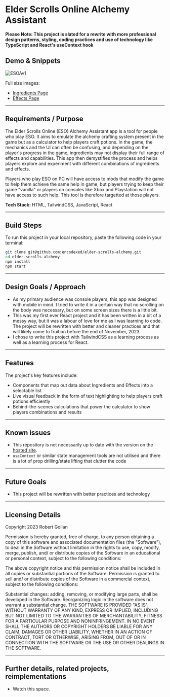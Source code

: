 # Elder Scrolls Online Alchemy Assistant

**Please Note: This project is slated for a rewrite with more professional design patterns, styling, coding practices and use of technology like TypeScript and React's useContext hook**

## Demo & Snippets

![ESOAv1](https://github.com/encodexed/elder-scrolls-alchemy/assets/107448691/5bfa2c40-0aaa-49b9-bfd7-ea2df9967a47)

Full size images:

- [Ingredients Page](https://res.cloudinary.com/dihtw7wct/image/upload/v1699920664/Screenshot_2023-11-14_at_11.04.10_am_rpy9yr.png)
- [Effects Page](https://res.cloudinary.com/dihtw7wct/image/upload/v1699920711/Screenshot_2023-11-14_at_11.04.28_am_qpkeo1.png)

---

## Requirements / Purpose

The Elder Scrolls Online (ESO) Alchemy Assistant app is a tool for people who play ESO. It aims to emulate the alchemy crafting system present in the game but as a calculator to help players craft potions. In the game, the mechanics and the UI can often be confusing, and depending on the player's progress in the game, ingredients may not display their full range of effects and capabilities. This app then demystifies the process and helps players explore and experiment with different combinations of ingredients and effects.

Players who play ESO on PC will have access to mods that modify the game to help them achieve the same help in game, but players trying to keep their game "vanilla" or players on consoles like Xbox and Playstation will not have access to such help. This tool is therefore targetted at those players.

**Tech Stack:** HTML, TailwindCSS, JavaScript, React

---

## Build Steps

To run this project in your local repository, paste the following code in your terminal:

```bash
git clone git@github.com:encodexed/elder-scrolls-alchemy.git
cd elder-scrolls-alchemy
npm install
npm start
```

---

## Design Goals / Approach

- As my primary audience was console players, this app was designed with mobile in mind. I tried to write it in a certain way that no scrolling on the body was necessary, but on some screen sizes there is a little bit.
- This was my first ever React project and it has been written in a bit of a messy way, but it was a labour of love for me as I was learning to code. The project will be rewritten with better and cleaner practices and that will likely come to fruition before the end of November, 2023.
- I chose to write this project with TailwindCSS as a learning process as well as a learning process for React.

---

## Features

The project's key features include:

- Components that map out data about Ingredients and Effects into a selectable list
- Live visual feedback in the form of text highlighting to help players craft potions efficiently
- Behind-the-scenes calculations that power the calculator to show players combinations and results

---

## Known issues

- This repository is not necessarily up to date with the version on the [hosted site](https://alakaslam.io/alchemy_assistant).
- `useContext` or similar state management tools are not utilised and there is a lot of prop drilling/state lifting that clutter the code

---

## Future Goals

- This project will be rewritten with better practices and technology

---

## Licensing Details

Copyright 2023 Robert Gollan

Permission is hereby granted, free of charge, to any person obtaining a copy of this software and associated documentation files (the "Software"), to deal in the Software without limitation in the rights to use, copy, modify, merge, publish, and/ or distribute copies of the Software in an educational or personal context, subject to the following conditions:

The above copyright notice and this permission notice shall be included in all copies or substantial portions of the Software.
Permission is granted to sell and/ or distribute copies of the Software in a commercial context, subject to the following conditions:

Substantial changes: adding, removing, or modifying large parts, shall be developed in the Software. Reorganizing logic in the software does not warrant a substantial change.
THE SOFTWARE IS PROVIDED "AS IS", WITHOUT WARRANTY OF ANY KIND, EXPRESS OR IMPLIED, INCLUDING BUT NOT LIMITED TO THE WARRANTIES OF MERCHANTABILITY, FITNESS FOR A PARTICULAR PURPOSE AND NONINFRINGEMENT. IN NO EVENT SHALL THE AUTHORS OR COPYRIGHT HOLDERS BE LIABLE FOR ANY CLAIM, DAMAGES OR OTHER LIABILITY, WHETHER IN AN ACTION OF CONTRACT, TORT OR OTHERWISE, ARISING FROM, OUT OF OR IN CONNECTION WITH THE SOFTWARE OR THE USE OR OTHER DEALINGS IN THE SOFTWARE.

---

## Further details, related projects, reimplementations

- Watch this space.
